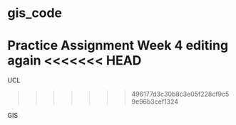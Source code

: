 # gis_code
Practice
Assignment
Week 4
editing again
<<<<<<< HEAD
=======
UCL
>>>>>>> 496177d3c30b8c3e05f228cf9c59e96b3cef1324

GIS